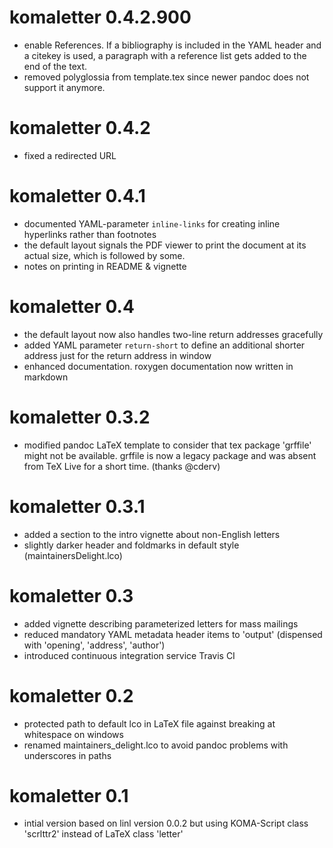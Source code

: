 # komaletter 0.4.2.900
  * enable References. If a bibliography is included in the YAML header and a citekey is used, a paragraph with a reference list gets added to the end of the text. 
  * removed polyglossia from template.tex since newer pandoc does not support it anymore.

# komaletter 0.4.2
  * fixed a redirected URL
  
# komaletter 0.4.1
  * documented YAML-parameter `inline-links` for creating inline hyperlinks rather than footnotes
  * the default layout signals the PDF viewer to print the document at its actual size, which is followed by some.
  * notes on printing in README & vignette
  
# komaletter 0.4
  * the default layout now also handles two-line return addresses gracefully
  * added YAML parameter `return-short` to define an additional shorter address 
    just for the return address in window  
  * enhanced documentation. roxygen documentation now written in markdown

# komaletter 0.3.2
  * modified pandoc LaTeX template to consider that tex package 'grffile' might not be available. grffile is now a legacy package and was absent from TeX Live for a short time. (thanks @cderv)

# komaletter 0.3.1
  * added a section to the intro vignette about non-English letters
  * slightly darker header and foldmarks in default style (maintainersDelight.lco)
  
# komaletter 0.3
  * added vignette describing parameterized letters for mass mailings
  * reduced mandatory YAML metadata header items to 'output' (dispensed with 'opening', 'address', 'author')
  * introduced continuous integration service Travis CI

# komaletter 0.2
  * protected path to default lco in LaTeX file against breaking at whitespace on windows
  * renamed maintainers_delight.lco to avoid pandoc problems with underscores in paths

# komaletter 0.1
  * intial version based on linl version 0.0.2 but using KOMA-Script class 'scrlttr2' instead of LaTeX class 'letter'
